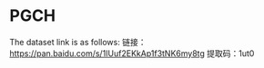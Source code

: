 # PGCH
The dataset link is as follows:
链接：https://pan.baidu.com/s/1IUuf2EKkAp1f3tNK6my8tg 
提取码：1ut0 
